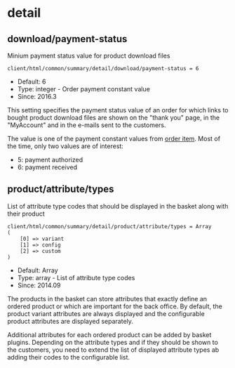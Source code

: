 
# detail
## download/payment-status

Minium payment status value for product download files

```
client/html/common/summary/detail/download/payment-status = 6
```

* Default: 6
* Type: integer - Order payment constant value
* Since: 2016.3

This setting specifies the payment status value of an order for which
links to bought product download files are shown on the "thank you"
page, in the "MyAccount" and in the e-mails sent to the customers.

The value is one of the payment constant values from [order item](https://github.com/aimeos/aimeos-core/blob/master/lib/mshoplib/src/MShop/Order/Item/Base.php#L105).
Most of the time, only two values are of interest:

* 5: payment authorized
* 6: payment received


## product/attribute/types

List of attribute type codes that should be displayed in the basket along with their product

```
client/html/common/summary/detail/product/attribute/types = Array
(
    [0] => variant
    [1] => config
    [2] => custom
)
```

* Default: Array
* Type: array - List of attribute type codes
* Since: 2014.09

The products in the basket can store attributes that exactly define an ordered
product or which are important for the back office. By default, the product
variant attributes are always displayed and the configurable product attributes
are displayed separately.

Additional attributes for each ordered product can be added by basket plugins.
Depending on the attribute types and if they should be shown to the customers,
you need to extend the list of displayed attribute types ab adding their codes
to the configurable list.
